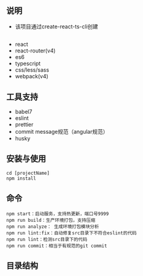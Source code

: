 ## 说明
* 该项目通过create-react-ts-cli创建

## 
* react 
* react-router(v4)
* es6
* typescript
* css/less/sass
* webpack(v4)

## 工具支持
* babel7
* eslint
* prettier
* commit message规范（angular规范）
* husky


## 安装与使用
```
cd [projectName]
npm install
```

## 命令
```
npm start：启动服务，支持热更新，端口号9999
npm run build：生产环境打包，支持压缩
npm run analyze： 生成环境打包模块分析
npm run lint:fix：自动修复src目录下不符合eslint的代码
npm run lint：检测src目录下的代码
npm run commit：相当于有规范的git commit
```

## 目录结构

